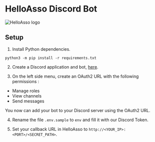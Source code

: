 # HelloAsso Discord Bot

![HelloAsso logo](https://www.helloasso.com/_nuxt/img/logo-helloasso-midnight.0e553e3.svg)

## Setup

1. Install Python dependencies.

```shell
python3 -m pip install -r requirements.txt
```

2. Create a Discord application and bot, [here](https://discord.com/developers/applications).

3. On the left side menu, create an OAuth2 URL with the following permissions :
- Manage roles
- View channels
- Send messages

You now can add your bot to your Discord server using the OAuth2 URL.

4. Rename the file `.env.sample` to `env` and fill it with our Discord Token.

5. Set your callback URL in HelloAsso to `http://<YOUR_IP>:<PORT>/<SECRET_PATH>`.
